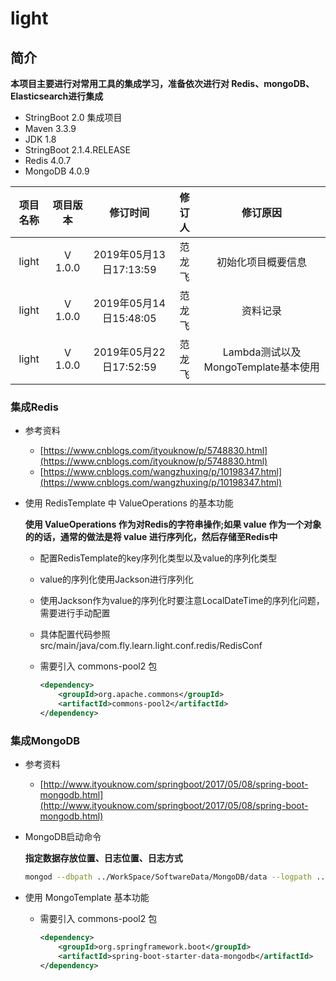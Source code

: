 # light

## 简介

**本项目主要进行对常用工具的集成学习，准备依次进行对 Redis、mongoDB、Elasticsearch进行集成**

* StringBoot 2.0 集成项目
* Maven 3.3.9
* JDK 1.8
* StringBoot 2.1.4.RELEASE
* Redis 4.0.7
* MongoDB 4.0.9

| 项目名称 | 项目版本 | 修订时间 | 修订人 | 修订原因 |
|:------:| :------: | :------: | :------: | :------: |
| light | V 1.0.0 | 2019年05月13日17:13:59 | 范龙飞 | 初始化项目概要信息 |
| light | V 1.0.0 | 2019年05月14日15:48:05 | 范龙飞 | 资料记录 |
| light | V 1.0.0 | 2019年05月22日17:52:59 | 范龙飞 | Lambda测试以及MongoTemplate基本使用 |

### 集成Redis

* 参考资料
    
    * [https://www.cnblogs.com/ityouknow/p/5748830.html](https://www.cnblogs.com/ityouknow/p/5748830.html)
    * [https://www.cnblogs.com/wangzhuxing/p/10198347.html](https://www.cnblogs.com/wangzhuxing/p/10198347.html)

* 使用 RedisTemplate 中 ValueOperations 的基本功能

    **使用 ValueOperations 作为对Redis的字符串操作;如果 value 作为一个对象的的话，通常的做法是将 value 进行序列化，然后存储至Redis中**
    
    * 配置RedisTemplate的key序列化类型以及value的序列化类型
    
    * value的序列化使用Jackson进行序列化
    
    * 使用Jackson作为value的序列化时要注意LocalDateTime的序列化问题，需要进行手动配置
    
    * 具体配置代码参照 src/main/java/com.fly.learn.light.conf.redis/RedisConf 
    
    * 需要引入 commons-pool2 包
        ```xml
        <dependency>
            <groupId>org.apache.commons</groupId>
            <artifactId>commons-pool2</artifactId>
        </dependency>
        ```
### 集成MongoDB

* 参考资料
    
    * [http://www.ityouknow.com/springboot/2017/05/08/spring-boot-mongodb.html](http://www.ityouknow.com/springboot/2017/05/08/spring-boot-mongodb.html)

* MongoDB启动命令

    **指定数据存放位置、日志位置、日志方式**

    ```zsh
    mongod --dbpath ../WorkSpace/SoftwareData/MongoDB/data --logpath ../WorkSpace/SoftwareData/MongoDB/log/mongod.log --logappend --fork
    ```
    
* 使用 MongoTemplate 基本功能
    
    * 需要引入 commons-pool2 包
        ```xml
        <dependency>
            <groupId>org.springframework.boot</groupId>
            <artifactId>spring-boot-starter-data-mongodb</artifactId>
        </dependency>
        ```
    